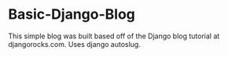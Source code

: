 # Basic-Django-Blog
This simple blog was built based off of the Django blog tutorial at djangorocks.com.
Uses django autoslug.

